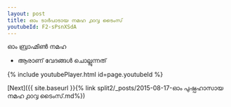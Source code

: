 ```yaml
---
layout: post
title: ഓം ടാർപാടായ നമഹ ൧൦൮ ടൈംസ്
youtubeId: F2-sPsnXSdA
---
```

 
 
 ഓം ബ്രാഹ്മിൺ നമഹ 
 
 -  ആരാണ് വേദങ്ങൾ ചൊല്ലുന്നത് 
 
  
 
  
 
 
 
 
 
 


{% include youtubePlayer.html id=page.youtubeId %}
 
[Next]({{ site.baseurl }}{% link  split2/_posts/2015-08-17-ഓം പുഷ്പഹാസായ നമഹ ൧൦൮ ടൈംസ്.md%})
 
